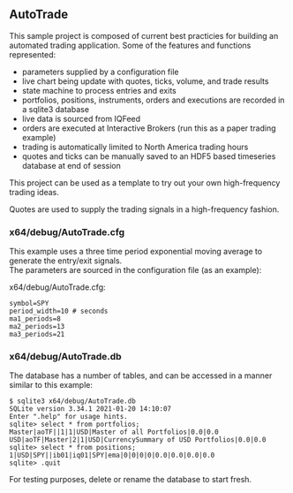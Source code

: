 ## AutoTrade 

This sample project is composed of current best practicies for building an
automated trading application.  Some of the features and functions represented:

* parameters supplied by a configuration file
* live chart being update with quotes, ticks, volume, and trade results
* state machine to process entries and exits
* portfolios, positions, instruments, orders and executions are recorded in a sqlite3 database
* live data is sourced from IQFeed
* orders are executed at Interactive Brokers (run this as a paper trading example)
* trading is automatically limited to North America trading hours
* quotes and ticks can be manually saved to an HDF5 based timeseries database at end of session

This project can be used as a template to try out your own high-frequency trading ideas.

Quotes are used to supply the trading signals in a high-frequency fashion.

### x64/debug/AutoTrade.cfg

This example uses a three time period exponential moving average to generate the entry/exit signals.  
The parameters are sourced in the configuration file (as an example):

x64/debug/AutoTrade.cfg:

```
symbol=SPY
period_width=10 # seconds
ma1_periods=8
ma2_periods=13
ma3_periods=21
```

### x64/debug/AutoTrade.db

The database has a number of tables, and can be accessed in a manner similar to this example:

```
$ sqlite3 x64/debug/AutoTrade.db
SQLite version 3.34.1 2021-01-20 14:10:07
Enter ".help" for usage hints.
sqlite> select * from portfolios;
Master|aoTF||1|1|USD|Master of all Portfolios|0.0|0.0
USD|aoTF|Master|2|1|USD|CurrencySummary of USD Portfolios|0.0|0.0
sqlite> select * from positions;
1|USD|SPY||ib01|iq01|SPY|ema|0|0|0|0|0.0|0.0|0.0|0.0
sqlite> .quit
```

For testing purposes, delete or rename the database to start fresh.
